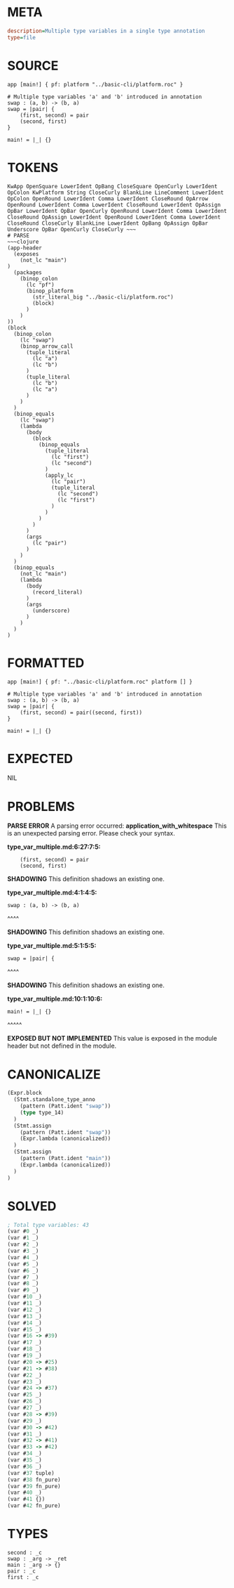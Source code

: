 # META
~~~ini
description=Multiple type variables in a single type annotation
type=file
~~~
# SOURCE
~~~roc
app [main!] { pf: platform "../basic-cli/platform.roc" }

# Multiple type variables 'a' and 'b' introduced in annotation
swap : (a, b) -> (b, a)
swap = |pair| {
    (first, second) = pair
    (second, first)
}

main! = |_| {}
~~~
# TOKENS
~~~text
KwApp OpenSquare LowerIdent OpBang CloseSquare OpenCurly LowerIdent OpColon KwPlatform String CloseCurly BlankLine LineComment LowerIdent OpColon OpenRound LowerIdent Comma LowerIdent CloseRound OpArrow OpenRound LowerIdent Comma LowerIdent CloseRound LowerIdent OpAssign OpBar LowerIdent OpBar OpenCurly OpenRound LowerIdent Comma LowerIdent CloseRound OpAssign LowerIdent OpenRound LowerIdent Comma LowerIdent CloseRound CloseCurly BlankLine LowerIdent OpBang OpAssign OpBar Underscore OpBar OpenCurly CloseCurly ~~~
# PARSE
~~~clojure
(app-header
  (exposes
    (not_lc "main")
)
  (packages
    (binop_colon
      (lc "pf")
      (binop_platform
        (str_literal_big "../basic-cli/platform.roc")
        (block)
      )
    )
))
(block
  (binop_colon
    (lc "swap")
    (binop_arrow_call
      (tuple_literal
        (lc "a")
        (lc "b")
      )
      (tuple_literal
        (lc "b")
        (lc "a")
      )
    )
  )
  (binop_equals
    (lc "swap")
    (lambda
      (body
        (block
          (binop_equals
            (tuple_literal
              (lc "first")
              (lc "second")
            )
            (apply_lc
              (lc "pair")
              (tuple_literal
                (lc "second")
                (lc "first")
              )
            )
          )
        )
      )
      (args
        (lc "pair")
      )
    )
  )
  (binop_equals
    (not_lc "main")
    (lambda
      (body
        (record_literal)
      )
      (args
        (underscore)
      )
    )
  )
)
~~~
# FORMATTED
~~~roc
app [main!] { pf: "../basic-cli/platform.roc" platform [] }

# Multiple type variables 'a' and 'b' introduced in annotation
swap : (a, b) -> (b, a)
swap = |pair| {
	(first, second) = pair((second, first))
}

main! = |_| {}
~~~
# EXPECTED
NIL
# PROBLEMS
**PARSE ERROR**
A parsing error occurred: **application_with_whitespace**
This is an unexpected parsing error. Please check your syntax.

**type_var_multiple.md:6:27:7:5:**
```roc
    (first, second) = pair
    (second, first)
```


**SHADOWING**
This definition shadows an existing one.

**type_var_multiple.md:4:1:4:5:**
```roc
swap : (a, b) -> (b, a)
```
^^^^


**SHADOWING**
This definition shadows an existing one.

**type_var_multiple.md:5:1:5:5:**
```roc
swap = |pair| {
```
^^^^


**SHADOWING**
This definition shadows an existing one.

**type_var_multiple.md:10:1:10:6:**
```roc
main! = |_| {}
```
^^^^^


**EXPOSED BUT NOT IMPLEMENTED**
This value is exposed in the module header but not defined in the module.



# CANONICALIZE
~~~clojure
(Expr.block
  (Stmt.standalone_type_anno
    (pattern (Patt.ident "swap"))
    (type type_14)
  )
  (Stmt.assign
    (pattern (Patt.ident "swap"))
    (Expr.lambda (canonicalized))
  )
  (Stmt.assign
    (pattern (Patt.ident "main"))
    (Expr.lambda (canonicalized))
  )
)
~~~
# SOLVED
~~~clojure
; Total type variables: 43
(var #0 _)
(var #1 _)
(var #2 _)
(var #3 _)
(var #4 _)
(var #5 _)
(var #6 _)
(var #7 _)
(var #8 _)
(var #9 _)
(var #10 _)
(var #11 _)
(var #12 _)
(var #13 _)
(var #14 _)
(var #15 _)
(var #16 -> #39)
(var #17 _)
(var #18 _)
(var #19 _)
(var #20 -> #25)
(var #21 -> #38)
(var #22 _)
(var #23 _)
(var #24 -> #37)
(var #25 _)
(var #26 _)
(var #27 _)
(var #28 -> #39)
(var #29 _)
(var #30 -> #42)
(var #31 _)
(var #32 -> #41)
(var #33 -> #42)
(var #34 _)
(var #35 _)
(var #36 _)
(var #37 tuple)
(var #38 fn_pure)
(var #39 fn_pure)
(var #40 _)
(var #41 {})
(var #42 fn_pure)
~~~
# TYPES
~~~roc
second : _c
swap : _arg -> _ret
main : _arg -> {}
pair : _c
first : _c
~~~
